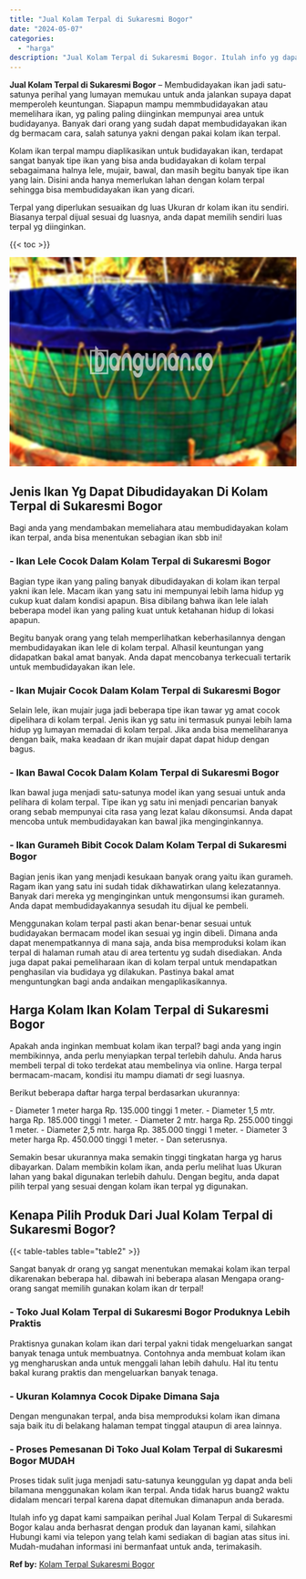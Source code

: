 ```yaml
---
title: "Jual Kolam Terpal di Sukaresmi Bogor"
date: "2024-05-07"
categories: 
  - "harga"
description: "Jual Kolam Terpal di Sukaresmi Bogor. Itulah info yg dapat kami sampaikan perihal Jual Kolam Terpal di Sukaresmi Bogor kalau anda berhasrat dengan produk dan..."
---
```


**Jual Kolam Terpal di Sukaresmi Bogor** – Membudidayakan ikan jadi satu-satunya perihal yang lumayan memukau untuk anda jalankan supaya dapat memperoleh keuntungan. Siapapun mampu memmbudidayakan atau memelihara ikan, yg paling paling diinginkan mempunyai area untuk budidayanya. Banyak dari orang yang sudah dapat membudidayakan ikan dg bermacam cara, salah satunya yakni dengan pakai kolam ikan terpal.

Kolam ikan terpal mampu diaplikasikan untuk budidayakan ikan, terdapat sangat banyak tipe ikan yang bisa anda budidayakan di kolam terpal sebagaimana halnya lele, mujair, bawal, dan masih begitu banyak tipe ikan yang lain. Disini anda hanya memerlukan lahan dengan kolam terpal sehingga bisa membudidayakan ikan yang dicari.

Terpal yang diperlukan sesuaikan dg luas Ukuran dr kolam ikan itu sendiri. Biasanya terpal dijual sesuai dg luasnya, anda dapat memilih sendiri luas terpal yg diinginkan.

{{< toc >}}

![Jual Kolam Terpal di Sukaresmi Bogor](/images/jual-kolam-terpal-58.png)

## Jenis Ikan Yg Dapat Dibudidayakan Di Kolam Terpal di Sukaresmi Bogor

Bagi anda yang mendambakan memeliahara atau membudidayakan kolam ikan terpal, anda bisa menentukan sebagian ikan sbb ini!

### \- Ikan Lele Cocok Dalam Kolam Terpal di Sukaresmi Bogor

Bagian type ikan yang paling banyak dibudidayakan di kolam ikan terpal yakni ikan lele. Macam ikan yang satu ini mempunyai lebih lama hidup yg cukup kuat dalam kondisi apapun. Bisa dibilang bahwa ikan lele ialah beberapa model ikan yang paling kuat untuk ketahanan hidup di lokasi apapun.

Begitu banyak orang yang telah memperlihatkan keberhasilannya dengan membudidayakan ikan lele di kolam terpal. Alhasil keuntungan yang didapatkan bakal amat banyak. Anda dapat mencobanya terkecuali tertarik untuk membudidayakan ikan lele.

### \- Ikan Mujair Cocok Dalam Kolam Terpal di Sukaresmi Bogor

Selain lele, ikan mujair juga jadi beberapa tipe ikan tawar yg amat cocok dipelihara di kolam terpal. Jenis ikan yg satu ini termasuk punyai lebih lama hidup yg lumayan memadai di kolam terpal. Jika anda bisa memeliharanya dengan baik, maka keadaan dr ikan mujair dapat dapat hidup dengan bagus.

### \- Ikan Bawal Cocok Dalam Kolam Terpal di Sukaresmi Bogor

Ikan bawal juga menjadi satu-satunya model ikan yang sesuai untuk anda pelihara di kolam terpal. Tipe ikan yg satu ini menjadi pencarian banyak orang sebab mempunyai cita rasa yang lezat kalau dikonsumsi. Anda dapat mencoba untuk membudidayakan kan bawal jika menginginkannya.

### \- Ikan Gurameh Bibit Cocok Dalam Kolam Terpal di Sukaresmi Bogor

Bagian jenis ikan yang menjadi kesukaan banyak orang yaitu ikan gurameh. Ragam ikan yang satu ini sudah tidak dikhawatirkan ulang kelezatannya. Banyak dari mereka yg menginginkan untuk mengonsumsi ikan gurameh. Anda dapat membudidayakannya sesudah itu dijual ke pembeli.

Menggunakan kolam terpal pasti akan benar-benar sesuai untuk budidayakan bermacam model ikan sesuai yg ingin dibeli. Dimana anda dapat menempatkannya di mana saja, anda bisa memproduksi kolam ikan terpal di halaman rumah atau di area tertentu yg sudah disediakan. Anda juga dapat pakai pemeliharaan ikan di kolam terpal untuk mendapatkan penghasilan via budidaya yg dilakukan. Pastinya bakal amat menguntungkan bagi anda andaikan mengaplikasikannya.

## Harga Kolam Ikan Kolam Terpal di Sukaresmi Bogor

Apakah anda inginkan membuat kolam ikan terpal? bagi anda yang ingin membikinnya, anda perlu menyiapkan terpal terlebih dahulu. Anda harus membeli terpal di toko terdekat atau membelinya via online. Harga terpal bermacam-macam, kondisi itu mampu diamati dr segi luasnya.

Berikut beberapa daftar harga terpal berdasarkan ukurannya:

\- Diameter 1 meter harga Rp. 135.000 tinggi 1 meter. - Diameter 1,5 mtr. harga Rp. 185.000 tinggi 1 meter. - Diameter 2 mtr. harga Rp. 255.000 tinggi 1 meter. - Diameter 2,5 mtr. harga Rp. 385.000 tinggi 1 meter. - Diameter 3 meter harga Rp. 450.000 tinggi 1 meter. - Dan seterusnya.

Semakin besar ukurannya maka semakin tinggi tingkatan harga yg harus dibayarkan. Dalam membikin kolam ikan, anda perlu melihat luas Ukuran lahan yang bakal digunakan terlebih dahulu. Dengan begitu, anda dapat pilih terpal yang sesuai dengan kolam ikan terpal yg digunakan.

## Kenapa Pilih Produk Dari Jual Kolam Terpal di Sukaresmi Bogor?

{{< table-tables table="table2" >}}

Sangat banyak dr orang yg sangat menentukan memakai kolam ikan terpal dikarenakan beberapa hal. dibawah ini beberapa alasan Mengapa orang-orang sangat memilih gunakan kolam ikan dr terpal!

### \- Toko Jual Kolam Terpal di Sukaresmi Bogor Produknya Lebih Praktis

Praktisnya gunakan kolam ikan dari terpal yakni tidak mengeluarkan sangat banyak tenaga untuk membuatnya. Contohnya anda membuat kolam ikan yg mengharuskan anda untuk menggali lahan lebih dahulu. Hal itu tentu bakal kurang praktis dan mengeluarkan banyak tenaga.

### \- Ukuran Kolamnya Cocok Dipake Dimana Saja

Dengan mengunakan terpal, anda bisa memproduksi kolam ikan dimana saja baik itu di belakang halaman tempat tinggal ataupun di area lainnya.

### \- Proses Pemesanan Di Toko Jual Kolam Terpal di Sukaresmi Bogor MUDAH

Proses tidak sulit juga menjadi satu-satunya keunggulan yg dapat anda beli bilamana menggunakan kolam ikan terpal. Anda tidak harus buang2 waktu didalam mencari terpal karena dapat ditemukan dimanapun anda berada.

Itulah info yg dapat kami sampaikan perihal Jual Kolam Terpal di Sukaresmi Bogor kalau anda berhasrat dengan produk dan layanan kami, silahkan Hubungi kami via telepon yang telah kami sediakan di bagian atas situs ini. Mudah-mudahan informasi ini bermanfaat untuk anda, terimakasih.

**Ref by:** [Kolam Terpal Sukaresmi Bogor](https://id.wikipedia.org/wiki/Kolam)
